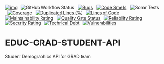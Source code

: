 [![img](https://img.shields.io/badge/Lifecycle-Experimental-339999)](https://github.com/bcgov/repomountie/blob/master/doc/lifecycle-badges.md) &nbsp;
![GitHub Workflow Status](https://img.shields.io/github/workflow/status/bcgov/educ-grad-student-api/Build) &nbsp; 
[![Bugs](https://sonarcloud.io/api/project_badges/measure?project=bcgov_EDUC-GRAD-STUDENT-API&metric=bugs)](https://sonarcloud.io/summary/new_code?id=bcgov_EDUC-GRAD-STUDENT-API) &nbsp;
[![Code Smells](https://sonarcloud.io/api/project_badges/measure?project=bcgov_EDUC-GRAD-STUDENT-API&metric=code_smells)](https://sonarcloud.io/summary/new_code?id=bcgov_EDUC-GRAD-STUDENT-API) &nbsp;
![Sonar Tests](https://img.shields.io/sonar/tests/bcgov_EDUC-GRAD-STUDENT-API?compact_message&server=https%3A%2F%2Fsonarcloud.io) &nbsp;
[![Coverage](https://sonarcloud.io/api/project_badges/measure?project=bcgov_EDUC-GRAD-STUDENT-API&metric=coverage)](https://sonarcloud.io/summary/new_code?id=bcgov_EDUC-GRAD-STUDENT-API) &nbsp;
[![Duplicated Lines (%)](https://sonarcloud.io/api/project_badges/measure?project=bcgov_EDUC-GRAD-STUDENT-API&metric=duplicated_lines_density)](https://sonarcloud.io/summary/new_code?id=bcgov_EDUC-GRAD-STUDENT-API) &nbsp;
[![Lines of Code](https://sonarcloud.io/api/project_badges/measure?project=bcgov_EDUC-GRAD-STUDENT-API&metric=ncloc)](https://sonarcloud.io/summary/new_code?id=bcgov_EDUC-GRAD-STUDENT-API) &nbsp;
[![Maintainability Rating](https://sonarcloud.io/api/project_badges/measure?project=bcgov_EDUC-GRAD-STUDENT-API&metric=sqale_rating)](https://sonarcloud.io/summary/new_code?id=bcgov_EDUC-GRAD-STUDENT-API) &nbsp;
[![Quality Gate Status](https://sonarcloud.io/api/project_badges/measure?project=bcgov_EDUC-GRAD-STUDENT-API&metric=alert_status)](https://sonarcloud.io/summary/new_code?id=bcgov_EDUC-GRAD-STUDENT-API) &nbsp;
[![Reliability Rating](https://sonarcloud.io/api/project_badges/measure?project=bcgov_EDUC-GRAD-STUDENT-API&metric=reliability_rating)](https://sonarcloud.io/summary/new_code?id=bcgov_EDUC-GRAD-STUDENT-API) &nbsp;
[![Security Rating](https://sonarcloud.io/api/project_badges/measure?project=bcgov_EDUC-GRAD-STUDENT-API&metric=security_rating)](https://sonarcloud.io/summary/new_code?id=bcgov_EDUC-GRAD-STUDENT-API) &nbsp;
[![Technical Debt](https://sonarcloud.io/api/project_badges/measure?project=bcgov_EDUC-GRAD-STUDENT-API&metric=sqale_index)](https://sonarcloud.io/summary/new_code?id=bcgov_EDUC-GRAD-STUDENT-API) &nbsp;
[![Vulnerabilities](https://sonarcloud.io/api/project_badges/measure?project=bcgov_EDUC-GRAD-STUDENT-API&metric=vulnerabilities)](https://sonarcloud.io/summary/new_code?id=bcgov_EDUC-GRAD-STUDENT-API) &nbsp;

# EDUC-GRAD-STUDENT-API
Student Demographics API for GRAD team

